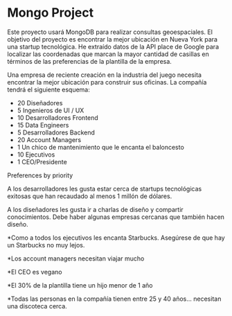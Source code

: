 # Mongo Project


Este proyecto usará MongoDB para realizar consultas geoespaciales. El objetivo del proyecto es encontrar la mejor ubicación en Nueva York para una startup tecnológica. He extraído datos de la API place de Google para localizar las coordenadas que marcan la mayor cantidad de casillas en términos de las preferencias de la plantilla de la empresa.

Una empresa de reciente creación en la industria del juego necesita encontrar la mejor ubicación para construir sus oficinas. La compañía tendrá el siguiente esquema:

   * 20 Diseñadores
   * 5 Ingenieros de UI / UX
   * 10 Desarrolladores Frontend 
   * 15 Data Engineers
   * 5  Desarrolladores Backend
   * 20 Account Managers
   * 1 Un chico de mantenimiento que le encanta el baloncesto
   * 10 Ejecutivos
   * 1 CEO/Presidente

Preferences by priority

​A los desarrolladores les gusta estar cerca de startups tecnológicas exitosas que han recaudado al menos 1 millón de dólares.

​A los diseñadores les gusta ir a charlas de diseño y compartir conocimientos. Debe haber algunas empresas cercanas que también hacen diseño.

*Como a todos los ejecutivos les encanta Starbucks. Asegúrese de que hay un Starbucks no muy lejos.

*Los account managers necesitan  viajar mucho

*El CEO es vegano

*El 30% de la plantilla tiene un hijo menor de 1 año

*Todas las personas en la compañía tienen entre 25 y 40 años... necesitan una discoteca cerca. 

